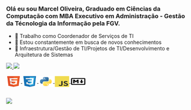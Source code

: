 ### Olá eu sou Marcel Oliveira, Graduado em Ciências da Computação com MBA Executivo em Administração - Gestão da Técnologia da Informação pela FGV.

- 🔭 Trabalho como Coordenador de Serviços de TI
- 🌱 Estou constantemente em busca de novos conhecimentos
- 💪 Infraestrutura/Gestão de TI/Projetos de TI/Desenvolvimento e Arquitetura de Sistemas

<div aling ="center">
<a href="https://github.com/br-marcel-oliveira">
<img height="180em"src="https://github-readme-stats.vercel.app/api?username=br-marcel-oliveira&show_icons=true&theme=dracula&include_all_commits=ture&count_private=ture"/>
<img height="180em"src="https://github-readme-stats.vercel.app/api/top-langs/?username=br-marcel-oliveira&layout=compact&langs_count=7&theme=dracula"/>
</div>

<div style="Display: inline_block"><br>
<img align="center" alt="Marcel-HMTL" height ="30" width="40"src="https://raw.githubusercontent.com/devicons/devicon/master/icons/html5/html5-original.svg">
<img align="center" alt="Marcel-CSS" height ="30" width="40"src="https://raw.githubusercontent.com/devicons/devicon/master/icons/css3/css3-original.svg">
<img align="center" alt="Marcel-Python" height ="30" width="40"src="https://raw.githubusercontent.com/devicons/devicon/master/icons/python/python-original.svg">
<img align="center" alt="Marcel-JS" height ="30" width="40"src="https://raw.githubusercontent.com/devicons/devicon/master/icons/javascript/javascript-original.svg">
<img align="center" alt="Marcel-Markdown" height ="30" width="40"src="https://raw.githubusercontent.com/devicons/devicon/master/icons/markdown/markdown-original.svg">
</div>

##

<div>
<a ref="https://www.linkedin.com/in/marcel.oliveira" target="_blank"><img src="https://img.shields.io/badge/-LinkedIn-%230077B5?style-for-the-badge&logo=linkedin&logoColor=white" target="_blank"></a>




<!--
**br-marcel-oliveira/br-marcel-oliveira** is a ✨ _special_ ✨ repository because its `README.md` (this file) appears on your GitHub profile.

Here are some ideas to get you started:

- 🔭 I’m currently working on ...
- 🌱 I’m currently learning ...
- 👯 I’m looking to collaborate on ...
- 🤔 I’m looking for help with ...
- 💬 Ask me about ...
- 📫 How to reach me: ...
- 😄 Pronouns: ...
- ⚡ Fun fact: ...
-->


